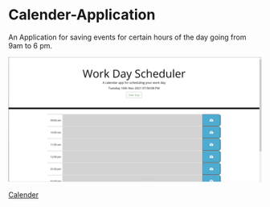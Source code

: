 # Calender-Application
An Application for saving events for certain hours of the day going from 9am to 6 pm.






![workdayscheduler](Workdayscheduler.JPG)

[Calender](https://harrison-oliner.github.io/Calender-Application/)